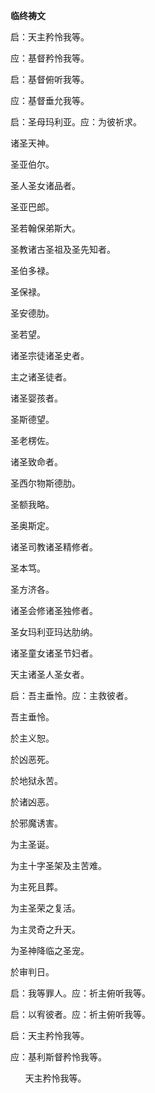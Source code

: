 **临终祷文**

启：天主矜怜我等。

应：基督矜怜我等。

启：基督俯听我等。

应：基督垂允我等。

启：圣母玛利亚。应：为彼祈求。

诸圣天神。

圣亚伯尔。

圣人圣女诸品者。

圣亚巴郎。

圣若翰保弟斯大。

圣教诸古圣祖及圣先知者。

圣伯多禄。

圣保禄。

圣安德肋。

圣若望。

诸圣宗徒诸圣史者。

主之诸圣徒者。

诸圣婴孩者。

圣斯德望。

圣老楞佐。

诸圣致命者。

圣西尔物斯德肋。

圣额我略。

圣奥斯定。

诸圣司教诸圣精修者。

圣本笃。

圣方济各。

诸圣会修诸圣独修者。

圣女玛利亚玛达肋纳。

诸圣童女诸圣节妇者。

天主诸圣人圣女者。

启：吾主垂怜。应：主救彼者。

吾主垂怜。

於主义恕。

於凶恶死。

於地狱永苦。

於诸凶恶。

於邪魔诱害。

为主圣诞。

为主十字圣架及主苦难。

为主死且葬。

为主圣荣之复活。

为主灵奇之升天。

为圣神降临之圣宠。

於审判日。

启：我等罪人。应：祈主俯听我等。

启：以宥彼者。应：祈主俯听我等。

启：天主矜怜我等。

应：基利斯督矜怜我等。

      天主矜怜我等。